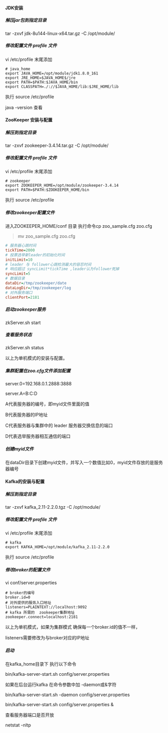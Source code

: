####  JDK安装

#####  解压jar包到指定目录

 tar -zxvf jdk-8u144-linux-x64.tar.gz -C /opt/module/

#####  修改配置文件 profile 文件

vi /etc/profile  末尾添加

```
# java_home
export JAVA_HOME=/opt/module/jdk1.8.0_161
export JRE_HOME=$JAVA_HOME$/jre
export PATH=$PATH:$JAVA_HOME/bin
export CLASSPATH=./://$JAVA_HOME/lib:$JRE_HOME/lib
```

执行 source  /etc/profile  

java -version 查看



####   ZooKeeper 安装与配置 

#####  解压到指定目录

 tar -zxvf zookeeper-3.4.14.tar.gz   -C /opt/module/

#####  修改配置文件 profile 文件

vi /etc/profile  末尾添加

```
# zookeeper
export ZOOKEEPER_HOME=/opt/module/zookeeper-3.4.14
export PATH=$PATH:$ZOOKEEPER_HOME/bin
```

执行 source  /etc/profile  

#####  修改zookeeper配置文件

进入ZOOKEEPER_HOME/conf 目录  执行命令cp zoo_sample.cfg zoo.cfg

> mv zoo_sample.cfg zoo.cfg



```cfg
# 服务器心跳时间
tickTime=2000
# 投票选举新leader的初始化时间
initLimit=10
# leader 与 follower心跳检测最大的容忍时间
# 响应超过 syncLimit*tickTime ,leader认为follower死掉
syncLimit=5
# 数据目录
dataDir=/tmp/zookeeper/date
dataLogDir=/tmp/zookeeper/log
# 对外服务端口
clientPort=2181
```



#####  启动zookeeper服务

zkServer.sh start

#####   查看服务状态 

zkServer.sh status

以上为单机模式的安装与配置。



#####  集群配置在zoo.cfg文件添加配置

server.0=192.168.0.1.2888:3888

server.A=B:C:D

A代表服务器的编号，即myid文件里面的值

B代表服务器的IP地址

C代表服务器与集群中的 leader 服务器交换信息的端口

D代表选举服务器相互通信的端口

##### 创建myid文件

在dataDir目录下创建myid文件，并写入一个数值比如0，myid文件存放的是服务器编号



####   Kafka的安装与配置

#####  解压到指定目录

 tar -zxvf  kafka_2.11-2.2.0.tgz  -C /opt/module/

#####  修改配置文件 profile 文件

vi /etc/profile  末尾添加

```
# kafka
export KAFKA_HOME=/opt/module/kafka_2.11-2.2.0
```

执行 source  /etc/profile  

#####  修改broker的配置文件

vi conf/server.properties

```
# broker的编号
broker.id=0
# 对外提供的服务入口地址
listeners=PLAINTEXT://localhost:9092
# kafka 所需的  zookeeper集群地址
zookeeper.connect=localhost:2181
```

以上为单机模式，如果为集群模式 确保每一个broker.id的值不一样，

listeners需要修改为与broker对应的IP地址

##### 启动

在kafka_home目录下 执行以下命令

bin/kafka-server-start.sh config/server.properties 

如果在后台运行kafka 在命令参数中加 -daemon或&字符

bin/kafka-server-start.sh -daemon config/server.properties 

bin/kafka-server-start.sh config/server.properties &





查看服务器端口是否开放

netstat -nltp